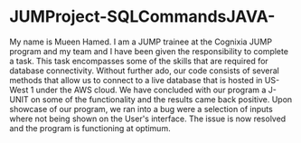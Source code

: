 # JUMProject-SQLCommandsJAVA-
My name is Mueen Hamed. I am a JUMP trainee at the Cognixia JUMP program and my team and I have been given the responsibility to complete a task. This task
encompasses some of the skills that are required for database connectivity. Without further ado, our code consists of several methods that allow us to connect to
a live database that is hosted in US-West 1 under the AWS cloud. We have concluded with our program a J-UNIT on some of the functionality and the results came back
positive. Upon showcase of our program, we ran into a bug were a selection of inputs where not being shown on the User's interface. The issue is now resolved and
the program is functioning at optimum.
